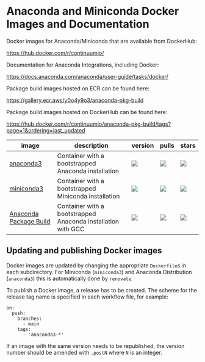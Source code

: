 # Anaconda and Miniconda Docker Images and Documentation

Docker images for Anaconda/Miniconda that are available from DockerHub:

https://hub.docker.com/r/continuumio/

Documentation for Anaconda Integrations, including Docker:

https://docs.anaconda.com/anaconda/user-guide/tasks/docker/

Package build images hosted on ECR can be found here:

https://gallery.ecr.aws/y0o4y9o3/anaconda-pkg-build

Package build images hosted on DockerHub can be found here:

https://hub.docker.com/r/continuumio/anaconda-pkg-build/tags?page=1&ordering=last_updated


image            | description                               | version | pulls | stars
---------------- | ----------------------------------------- | ------- | ----- | -----
[anaconda3](https://hub.docker.com/r/continuumio/anaconda3)    | Container with a bootstrapped Anaconda installation  | [![](https://img.shields.io/docker/v/continuumio/anaconda3?sort=semver)](https://hub.docker.com/r/continuumio/anaconda3)   | [![](https://img.shields.io/docker/pulls/continuumio/anaconda3)](https://hub.docker.com/r/continuumio/anaconda3)   | [![](https://img.shields.io/docker/stars/continuumio/anaconda3)](https://hub.docker.com/r/continuumio/anaconda3)
[miniconda3](https://hub.docker.com/r/continuumio/miniconda3)  | Container with a bootstrapped Miniconda installation | [![](https://img.shields.io/docker/v/continuumio/miniconda3?sort=semver)](https://hub.docker.com/r/continuumio/miniconda3) | [![](https://img.shields.io/docker/pulls/continuumio/miniconda3)](https://hub.docker.com/r/continuumio/miniconda3) | [![](https://img.shields.io/docker/stars/continuumio/miniconda3)](https://hub.docker.com/r/continuumio/miniconda3)
[Anaconda Package Build](https://hub.docker.com/r/continuumio/anaconda-pkg-build/tags?page=1&ordering=last_updated)  | Container with a bootstrapped Anaconda installation with GCC | [![](https://img.shields.io/docker/v/continuumio/anaconda-pkg-build?sort=semver)](https://hub.docker.com/r/continuumio/anaconda-pkg-build) | [![](https://img.shields.io/docker/pulls/continuumio/anaconda-pkg-build)](https://hub.docker.com/r/continuumio/anaconda-pkg-build) | [![](https://img.shields.io/docker/stars/continuumio/anaconda-pkg-build)](https://hub.docker.com/r/continuumio/anaconda-pkg-build)

## Updating and publishing Docker images

Docker images are updated by changing the appropriate `Dockerfile`s in each subdirectory.
For Miniconda (`miniconda3`) and Anaconda Distribution (`anaconda3`) this is automatically done by `renovate`.

To publish a Docker image, a release has to be created.
The scheme for the release tag name is specified in each workflow file, for example:

```
on:
  push:
    branches:
      - main
    tags:
      - 'anaconda3-*'
```

If an image with the same version needs to be republished, the version number should be amended with `.postN` where `N` is an integer.
